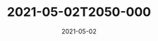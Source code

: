 ---
date: 2021-05-02
title: 2021-05-02T2050-000
hero: 2021/2021-05-02T2050-000.jpeg

# briefly describe the image…
alt: ''

# insert the closed caption text after the three-dash break…
# (include line-breaks, punctuation, and capitalization)
---